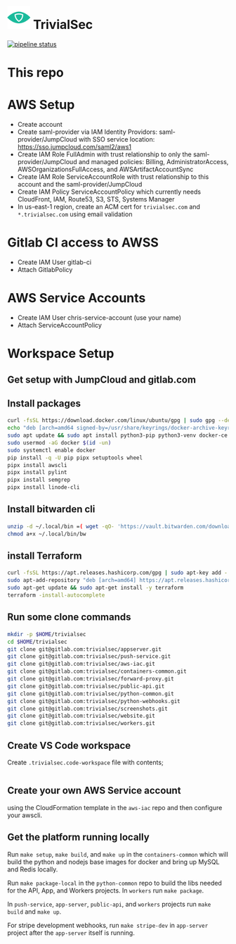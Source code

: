 # <img src=".repo/assets/icon-512x512.png"  width="52" height="52"> TrivialSec

[![pipeline status](https://gitlab.com/trivialsec/core/badges/main/pipeline.svg)](https://gitlab.com/trivialsec/core/commits/main)

# This repo

# AWS Setup

- Create account
- Create saml-provider via IAM Identity Providors: saml-provider/JumpCloud with SSO service location: https://sso.jumpcloud.com/saml2/aws1
- Create IAM Role FullAdmin with trust relationship to only the saml-provider/JumpCloud and managed policies: Billing, AdministratorAccess, AWSOrganizationsFullAccess, and AWSArtifactAccountSync
- Create IAM Role ServiceAccountRole with trust relationship to this account and the saml-provider/JumpCloud
- Create IAM Policy ServiceAccountPolicy which currently needs CloudFront, IAM, Route53, S3, STS, Systems Manager
- In us-east-1 region, create an ACM cert for `trivialsec.com` and `*.trivialsec.com` using email validation

# Gitlab CI access to AWSS

- Create IAM User gitlab-ci
- Attach GitlabPolicy

# AWS Service Accounts

- Create IAM User chris-service-account (use your name)
- Attach ServiceAccountPolicy

# Workspace Setup

## Get setup with JumpCloud and gitlab.com

## Install packages

```bash
curl -fsSL https://download.docker.com/linux/ubuntu/gpg | sudo gpg --dearmor -o /usr/share/keyrings/docker-archive-keyring.gpg
echo "deb [arch=amd64 signed-by=/usr/share/keyrings/docker-archive-keyring.gpg] https://download.docker.com/linux/ubuntu $(lsb_release -cs) stable" | sudo tee /etc/apt/sources.list.d/docker.list
sudo apt update && sudo apt install python3-pip python3-venv docker-ce docker-ce-cli containerd.io docker-compose
sudo usermod -aG docker $(id -un)
sudo systemctl enable docker
pip install -q -U pip pipx setuptools wheel
pipx install awscli
pipx install pylint
pipx install semgrep
pipx install linode-cli
```

## Install bitwarden cli

```bash
unzip -d ~/.local/bin =( wget -qO- 'https://vault.bitwarden.com/download/?app=cli&platform=linux' )
chmod a+x ~/.local/bin/bw
```

## install Terraform

```bash
curl -fsSL https://apt.releases.hashicorp.com/gpg | sudo apt-key add -
sudo apt-add-repository "deb [arch=amd64] https://apt.releases.hashicorp.com focal main"
sudo apt-get update && sudo apt-get install -y terraform
terraform -install-autocomplete
```

## Run some clone commands

```bash
mkdir -p $HOME/trivialsec
cd $HOME/trivialsec
git clone git@gitlab.com:trivialsec/appserver.git
git clone git@gitlab.com:trivialsec/push-service.git
git clone git@gitlab.com:trivialsec/aws-iac.git
git clone git@gitlab.com:trivialsec/containers-common.git
git clone git@gitlab.com:trivialsec/forward-proxy.git
git clone git@gitlab.com:trivialsec/public-api.git
git clone git@gitlab.com:trivialsec/python-common.git
git clone git@gitlab.com:trivialsec/python-webhooks.git
git clone git@gitlab.com:trivialsec/screenshots.git
git clone git@gitlab.com:trivialsec/website.git
git clone git@gitlab.com:trivialsec/workers.git
```

## Create VS Code workspace

Create `.trivialsec.code-workspace` file with contents;

```json

```

## Create your own AWS Service account
using the CloudFormation template in the `aws-iac` repo and then configure your awscli.

## Get the platform running locally

Run `make setup`, `make build`, and `make up` in the `containers-common` which will build the python and nodejs base images for docker and bring up MySQL and Redis locally.

Run `make package-local` in the `python-common` repo to build the libs needed for the API, App, and Workers projects.
In `workers` run `make package`.

In `push-service`, `app-server`, `public-api`, and `workers` projects run `make build` and `make up`.

For stripe development webhooks, run `make stripe-dev` in `app-server` project after the `app-server` itself is running.
